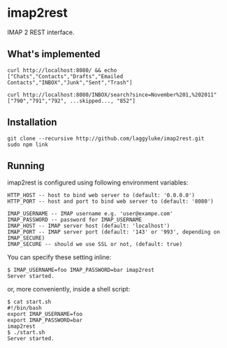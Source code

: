imap2rest
=========

IMAP 2 REST interface.

What's implemented
------------------

    curl http://localhost:8080/ && echo
    ["Chats","Contacts","Drafts","Emailed Contacts","INBOX","Junk","Sent","Trash"]

    curl http://localhost:8080/INBOX/search?since=November%201,%202011"
    ["790","791","792", ...skipped..., "852"]

Installation
------------

    git clone --recursive http://github.com/laggyluke/imap2rest.git
    sudo npm link

Running
-------

imap2rest is configured using following environment variables:

    HTTP_HOST -- host to bind web server to (default: '0.0.0.0')
    HTTP_PORT -- host and port to bind web server to (default: '8080')

    IMAP_USERNAME -- IMAP username e.g. 'user@exampe.com'
    IMAP_PASSWORD -- password for IMAP_USERNAME
    IMAP_HOST -- IMAP server host (default: 'localhost')
    IMAP_PORT -- IMAP server port (default: '143' or '993', depending on IMAP_SECURE)
    IMAP_SECURE -- should we use SSL or not, (default: true)

You can specify these setting inline:

    $ IMAP_USERNAME=foo IMAP_PASSWORD=bar imap2rest
    Server started.

or, more conveniently, inside a shell script:

    $ cat start.sh
    #!/bin/bash
    export IMAP_USERNAME=foo
    export IMAP_PASSWORD=bar
    imap2rest
    $ ./start.sh
    Server started.
